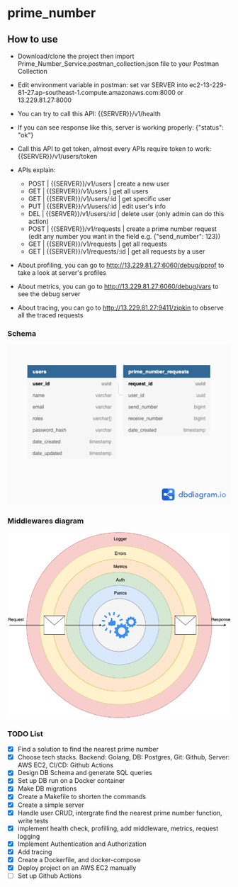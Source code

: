 # prime_number

## How to use
- Download/clone the project then import Prime_Number_Service.postman_collection.json file to your Postman Collection
- Edit environment variable in postman: set var SERVER into ec2-13-229-81-27.ap-southeast-1.compute.amazonaws.com:8000 or 13.229.81.27:8000
- You can try to call this API: {{SERVER}}/v1/health 
- If you can see response like this, server is working properly: {"status": "ok"}
- Call this API to get token, almost every APIs require token to work: {{SERVER}}/v1/users/token
- APIs explain:
    - POST | {{SERVER}}/v1/users | create a new user
    - GET | {{SERVER}}/v1/users | get all users
    - GET | {{SERVER}}/v1/users/:id | get specific user
    - PUT | {{SERVER}}/v1/users/:id | edit user's info
    - DEL | {{SERVER}}/v1/users/:id | delete user (only admin can do this action)
    - POST | {{SERVER}}/v1/requests | create a prime number request (edit any number you want in the field e.g. {"send_number": 123})
    - GET | {{SERVER}}/v1/requests | get all requests
    - GET | {{SERVER}}/v1/requests/:id | get all requests by a user

- About profiling, you can go to http://13.229.81.27:6060/debug/pprof to take a look at server's profiles
- About metrics, you can go to http://13.229.81.27:6060/debug/vars to see the debug server
- About tracing, you can go to http://13.229.81.27:9411/zipkin to observe all the traced requests


### Schema

<img src="./Prime number .png">


### Middlewares diagram

<img src="./middlewares.png">

### TODO List

- [x] Find a solution to find the nearest prime number
- [x] Choose tech stacks. Backend: Golang, DB: Postgres, Git: Github, Server: AWS EC2, CI/CD: Github Actions
- [x] Design DB Schema and generate SQL queries
- [x] Set up DB run on a Docker container
- [x] Make DB migrations
- [x] Create a Makefile to shorten the commands
- [x] Create a simple server
- [x] Handle user CRUD, intergrate find the nearest prime number function, write tests
- [x] implement health check, profilling, add middleware, metrics, request logging
- [x] Implement Authentication and Authorization
- [x] Add tracing
- [x] Create a Dockerfile, and docker-compose 
- [x] Deploy project on an AWS EC2 manually
- [ ] Set up Github Actions
